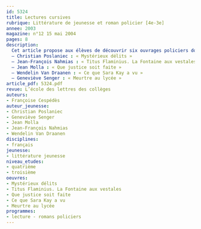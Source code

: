 ```yaml
---
id: 5324
title: Lectures cursives
rubrique: Littérature de jeunesse et roman policier [4e-3e]
annee: 2003
magazine: n°12 15 mai 2004
pages: 8
description: 
  Cet article propose aux élèves de découvrir six ouvrages policiers dont la diversité générique (roman, nouvelles, extraits…) pourra satisfaire tous les goûts. Les différentes histoires montrent toutes combien les apparences peuvent être trompeuses. Certaines personnes ne sont en réalité pas du tout ce qu’elles semblent être : objets d’admiration ou de pitié, elles cachent parfois de profonds instincts destructeurs…
  – Christian Poslaniec : « Mystérieux délits »
  – Jean-François Nahmias : « Titus Flaminius. La Fontaine aux vestales »
  – Jean Molla : « Que justice soit faite »
  – Wendelin Van Draanen : « Ce que Sara Kay a vu »
  – Geneviève Senger : « Meurtre au lycée »
article_pdf: 5324.pdf
revue: L’école des lettres des collèges
auteurs:
- Françoise Cespédès
auteur_jeunesse:
- Christian Poslaniec
- Geneviève Senger
- Jean Molla
- Jean-François Nahmias
- Wendelin Van Draanen
disciplines:
- français
jeunesse:
- littérature jeunesse
niveau_etudes:
- quatrième
- troisième
oeuvres:
- Mystérieux délits
- Titus Flaminius. La Fontaine aux vestales
- Que justice soit faite
- Ce que Sara Kay a vu
- Meurtre au lycée
programmes:
- lecture - romans policiers
---
```

